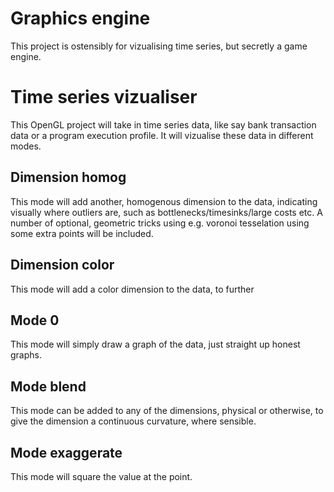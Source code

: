 Graphics engine
===============

This project is ostensibly for vizualising time series, but secretly a game engine.

Time series vizualiser
======================

This OpenGL project will take in time series data, like say bank transaction data or a program execution profile. It will vizualise these data in different modes.



Dimension homog
--------

This mode will add another, homogenous dimension to the data, indicating visually where outliers are, such as bottlenecks/timesinks/large costs etc.
A number of optional, geometric tricks using e.g. voronoi tesselation using some extra points will be included. 


Dimension color
------------
This mode will add a color dimension to the data, to further 


Mode 0
------
This mode will simply draw a graph of the data, just straight up honest graphs.


Mode blend
------------

This mode can be added to any of the dimensions, physical or otherwise, to give the dimension a continuous curvature, where sensible.

Mode exaggerate
---------------
This mode will square the value at the point.











